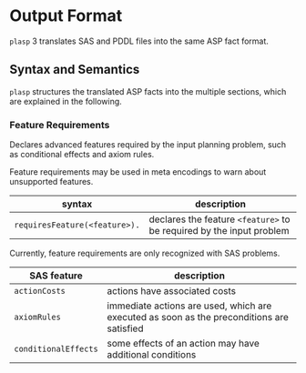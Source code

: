 # Output Format

`plasp` 3 translates SAS and PDDL files into the same ASP fact format.

## Syntax and Semantics

`plasp` structures the translated ASP facts into the multiple sections, which are explained in the following.

### Feature Requirements

Declares advanced features required by the input planning problem, such as conditional effects and axiom rules.

Feature requirements may be used in meta encodings to warn about unsupported features.

syntax | description
-------|------------
`requiresFeature(<feature>).` | declares the feature `<feature>` to be required by the input problem

Currently, feature requirements are only recognized with SAS problems.

SAS feature | description
------------|------------
`actionCosts` | actions have associated costs
`axiomRules` | immediate actions are used, which are executed as soon as the preconditions are satisfied
`conditionalEffects` | some effects of an action may have additional conditions
